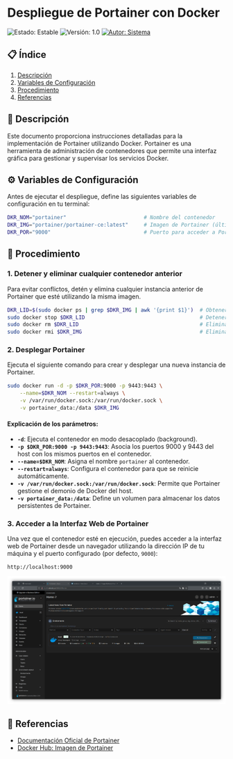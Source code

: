 # Despliegue de Portainer con Docker

![Estado: Estable](https://img.shields.io/badge/Estado-Estable-green) ![Versión: 1.0](https://img.shields.io/badge/Versión-1.0-blue) [![Autor: Sistema](https://img.shields.io/badge/Autor-Sistema-orange)](mailto:admin@example.com)

## 📋 Índice

1. [Descripción](#descripción)
2. [Variables de Configuración](#variables-de-configuración)
3. [Procedimiento](#procedimiento)
4. [Referencias](#referencias)

## 📝 Descripción

Este documento proporciona instrucciones detalladas para la implementación de Portainer utilizando Docker. Portainer es una herramienta de administración de contenedores que permite una interfaz gráfica para gestionar y supervisar los servicios Docker.

## ⚙️ Variables de Configuración

Antes de ejecutar el despliegue, define las siguientes variables de configuración en tu terminal:

```bash
DKR_NOM="portainer"                         # Nombre del contenedor
DKR_IMG="portainer/portainer-ce:latest"     # Imagen de Portainer (última versión)
DKR_POR="9000"                              # Puerto para acceder a Portainer
```

## 🚀 Procedimiento

### 1. Detener y eliminar cualquier contenedor anterior

Para evitar conflictos, detén y elimina cualquier instancia anterior de Portainer que esté utilizando la misma imagen.

```bash
DKR_LID=$(sudo docker ps | grep $DKR_IMG | awk '{print $1}')  # Obtener ID del contenedor en ejecución
sudo docker stop $DKR_LID                                     # Detener contenedor actual
sudo docker rm $DKR_LID                                       # Eliminar contenedor detenido
sudo docker rmi $DKR_IMG                                      # Eliminar la imagen de Docker
```

### 2. Desplegar Portainer

Ejecuta el siguiente comando para crear y desplegar una nueva instancia de Portainer.

```bash
sudo docker run -d -p $DKR_POR:9000 -p 9443:9443 \
    --name=$DKR_NOM --restart=always \
    -v /var/run/docker.sock:/var/run/docker.sock \
    -v portainer_data:/data $DKR_IMG
```

#### Explicación de los parámetros:
- **`-d`**: Ejecuta el contenedor en modo desacoplado (background).
- **`-p $DKR_POR:9000 -p 9443:9443`**: Asocia los puertos 9000 y 9443 del host con los mismos puertos en el contenedor.
- **`--name=$DKR_NOM`**: Asigna el nombre `portainer` al contenedor.
- **`--restart=always`**: Configura el contenedor para que se reinicie automáticamente.
- **`-v /var/run/docker.sock:/var/run/docker.sock`**: Permite que Portainer gestione el demonio de Docker del host.
- **`-v portainer_data:/data`**: Define un volumen para almacenar los datos persistentes de Portainer.

### 3. Acceder a la Interfaz Web de Portainer

Una vez que el contenedor esté en ejecución, puedes acceder a la interfaz web de Portainer desde un navegador utilizando la dirección IP de tu máquina y el puerto configurado (por defecto, `9000`):

```plaintext
http://localhost:9000
```

![Interfaz Web de Portainer](./pantalla_portainer.png)

## 🔗 Referencias

- [Documentación Oficial de Portainer](https://www.portainer.io/documentation)
- [Docker Hub: Imagen de Portainer](https://hub.docker.com/r/portainer/portainer-ce)
